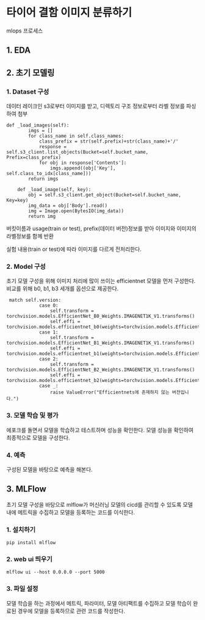# 타이어 결함 이미지 분류하기

mlops 프로세스


## 1. EDA

## 2. 초기 모델링
### 1. Dataset 구성
데이터 레이크인 s3로부터 이미지를 받고, 디렉토리 구조 정보로부터 라벨 정보를 파싱하여 첨부
```
def _load_images(self):
        imgs = []
        for class_name in self.class_names:
            class_prefix = str(self.prefix)+str(class_name)+'/'
            response = self.s3_client.list_objects(Bucket=self.bucket_name, Prefix=class_prefix)
            for obj in response['Contents']:
                imgs.append((obj['Key'], self.class_to_idx[class_name]))
        return imgs
        
    def _load_image(self, key):
        obj = self.s3_client.get_object(Bucket=self.bucket_name, Key=key)
        img_data = obj['Body'].read()
        img = Image.open(BytesIO(img_data))
        return img
```
버킷이름과 usage(train or test), prefix(데이터 버전)정보를 받아 이미지와 이미지의 라벨정보를 함께 반환

실험 내용(train or test)에 따라 이미지를 다르게 전처리한다. 

### 2. Model 구성
초기 모델 구성을 위해 이미지 처리에 많이 쓰이는 efficientnet 모델을 먼저 구성한다. 비교를 위해 b0, b1, b3 세개를 옵션으로 제공한다. 
```
 match self.version:
            case 0:
                self.transform = torchvision.models.EfficientNet_B0_Weights.IMAGENET1K_V1.transforms()
                self.effi = torchvision.models.efficientnet_b0(weights=torchvision.models.EfficientNet_B0_Weights.IMAGENET1K_V1)
            case 1:
                self.transform = torchvision.models.EfficientNet_B1_Weights.IMAGENET1K_V1.transforms()
                self.effi = torchvision.models.efficientnet_b1(weights=torchvision.models.EfficientNet_B1_Weights.IMAGENET1K_V1)
            case 2:
                self.transform = torchvision.models.EfficientNet_B2_Weights.IMAGENET1K_V1.transforms()
                self.effi = torchvision.models.efficientnet_b2(weights=torchvision.models.EfficientNet_B2_Weights.IMAGENET1K_V1)
            case _:
                raise ValueError("Efficientnets에 존재하지 않는 버전입니다.")

```

### 3. 모델 학습 및 평가
에포크를 돌면서 모델을 학습하고 테스트하며 성능을 확인한다. 모델 성능을 확인하여 최종적으로 모델을 구성한다. 
### 4. 예측
구성된 모델을 바탕으로 예측을 해본다. 

## 3. MLFlow
초기 모델 구성을 바탕으로 mlflow가 머신러닝 모델의 cicd를 관리할 수 있도록 모델 내에 메트릭을 수집하고 모델을 등록하는 코드를 이식한다. 

### 1. 설치하기
```
pip install mlflow
```
### 2. web ui 띄우기
```
mlflow ui --host 0.0.0.0 --port 5000
```
### 3. 파일 설정
모델 학습을 하는 과정에서 메트릭, 파라미터, 모델 아티팩트를 수집하고 모델 학습이 완료된 경우에 모델을 등록하므로 관련 코드를 작성한다. 


